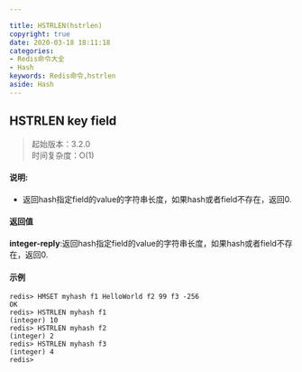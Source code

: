 ```yaml
---

title: HSTRLEN(hstrlen)
copyright: true
date: 2020-03-18 18:11:18
categories: 
- Redis命令大全
- Hash
keywords: Redis命令,hstrlen
aside: Hash
---
```

## HSTRLEN key field 
>起始版本：3.2.0<br/>时间复杂度：O(1)  


#### 说明:
* 返回hash指定field的value的字符串长度，如果hash或者field不存在，返回0.

#### 返回值

**integer-reply**:返回hash指定field的value的字符串长度，如果hash或者field不存在，返回0.


#### 示例

```
redis> HMSET myhash f1 HelloWorld f2 99 f3 -256
OK
redis> HSTRLEN myhash f1
(integer) 10
redis> HSTRLEN myhash f2
(integer) 2
redis> HSTRLEN myhash f3
(integer) 4
redis> 
```